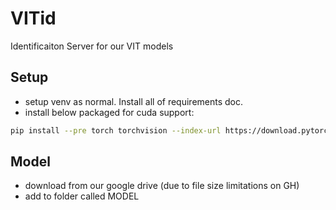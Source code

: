 # VITid
Identificaiton Server for our VIT models

## Setup

- setup venv as normal. Install all of requirements doc.
- install below packaged for cuda support:

```bash
pip install --pre torch torchvision --index-url https://download.pytorch.org/whl/nightly/cu128
```

## Model

- download from our google drive (due to file size limitations on GH)
- add to folder called MODEL
